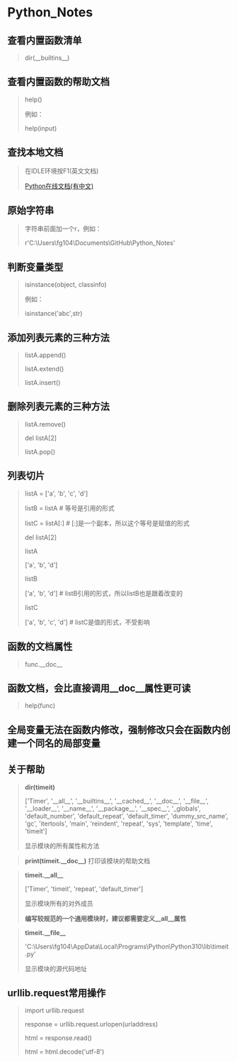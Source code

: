 # Python_Notes
 
## 查看内置函数清单

> dir(\_\_builtins\_\_)

## 查看内置函数的帮助文档
> help()
> 
> 例如：
> 
> help(input)

## 查找本地文档
> 在IDLE环境按F1(英文文档)
> 
> [Python在线文档(有中文)](https://docs.python.org/zh-cn/3.10/index.html)


## 原始字符串
> 字符串前面加一个r，例如：
> 
> r'C:\Users\fg104\Documents\GitHub\Python_Notes'

## 判断变量类型
> isinstance(object, classinfo)
> 
> 例如：
> 
> isinstance('abc',str)

## 添加列表元素的三种方法
> listA.append()
> 
> listA.extend()
> 
> listA.insert()

## 删除列表元素的三种方法
> listA.remove()
> 
> del listA[2]
> 
> listA.pop()

## 列表切片
> listA = ['a', 'b', 'c', 'd']
> 
> listB = listA # 等号是引用的形式
> 
> listC = listA[:] # [:]是一个副本，所以这个等号是赋值的形式
> 
> del listA[2]
> 
> listA
> 
> ['a', 'b', 'd']
> 
> listB
> 
> ['a', 'b', 'd'] # listB引用的形式，所以listB也是跟着改变的
> 
> listC
> 
> ['a', 'b', 'c', 'd'] # listC是值的形式，不受影响

## 函数的文档属性
> func.\_\_doc\_\_

## 函数文档，会比直接调用__doc__属性更可读
> help(func)

## 全局变量无法在函数内修改，强制修改只会在函数内创建一个同名的局部变量

## 关于帮助
> **dir(timeit)**
> 
> ['Timer', '\_\_all__', '\_\_builtins__', '\_\_cached__', '\_\_doc__', '\_\_file__', '\_\_loader__', '\_\_name__', '\_\_package__', '\_\_spec__', '_globals', 'default_number', 'default_repeat', 'default_timer', 'dummy_src_name', 'gc', 'itertools', 'main', 'reindent', 'repeat', 'sys', 'template', 'time', 'timeit']
>
> 显示模块的所有属性和方法

> **print(timeit.\_\_doc__)**
> 打印该模块的帮助文档

> **timeit.\_\_all__**
> 
> ['Timer', 'timeit', 'repeat', 'default_timer']
>
> 显示模块所有的对外成员
>  
> **编写较规范的一个通用模块时，建议都需要定义\_\_all__属性**

> **timeit.\_\_file__**
>
> 'C:\\Users\\fg104\\AppData\\Local\\Programs\\Python\\Python310\\lib\\timeit.py'
>
> 显示模块的源代码地址

## urllib.request常用操作
> import urllib.request
> 
> response = urllib.request.urlopen(urladdress)
> 
> html = response.read()
> 
> html = html.decode('utf-8')